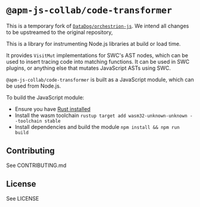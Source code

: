 # `@apm-js-collab/code-transformer`

This is a temporary fork of [`DataDog/orchestrion-js`](https://github.com/DataDog/orchestrion-js/). We intend all changes to be upstreamed to the original repository, 

This is a library for instrumenting Node.js libraries at build or load time.

It provides `VisitMut` implementations for SWC's AST nodes, which can be used to insert tracing code into matching functions. 
It can be used in SWC plugins, or anything else that mutates JavaScript ASTs using SWC.

`@apm-js-collab/code-transformer` is built as a JavaScript module, which can be used from Node.js.

To build the JavaScript module:
- Ensure you have [Rust installed](https://www.rust-lang.org/tools/install)
- Install the wasm toolchain `rustup target add wasm32-unknown-unknown --toolchain stable`
- Install dependencies and build the module `npm install && npm run build`

## Contributing

See CONTRIBUTING.md

## License

See LICENSE
